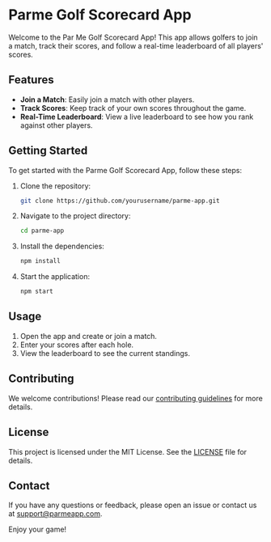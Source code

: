 # Parme Golf Scorecard App

Welcome to the Par Me Golf Scorecard App! This app allows golfers to join a match, track their scores, and follow a real-time leaderboard of all players' scores.

## Features

- **Join a Match**: Easily join a match with other players.
- **Track Scores**: Keep track of your own scores throughout the game.
- **Real-Time Leaderboard**: View a live leaderboard to see how you rank against other players.

## Getting Started

To get started with the Parme Golf Scorecard App, follow these steps:

1. Clone the repository:
    ```bash
    git clone https://github.com/yourusername/parme-app.git
    ```
2. Navigate to the project directory:
    ```bash
    cd parme-app
    ```
3. Install the dependencies:
    ```bash
    npm install
    ```
4. Start the application:
    ```bash
    npm start
    ```

## Usage

1. Open the app and create or join a match.
2. Enter your scores after each hole.
3. View the leaderboard to see the current standings.

## Contributing

We welcome contributions! Please read our [contributing guidelines](CONTRIBUTING.md) for more details.

## License

This project is licensed under the MIT License. See the [LICENSE](LICENSE) file for details.

## Contact

If you have any questions or feedback, please open an issue or contact us at support@parmeapp.com.

Enjoy your game!
